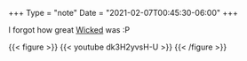 +++
Type = "note"
Date = "2021-02-07T00:45:30-06:00"
+++

I forgot how great [Wicked](https://album.link/i/1440802426) was :P

{{< figure >}}
{{< youtube dk3H2yvsH-U >}}
{{< /figure >}}
